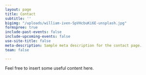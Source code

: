 ```yaml
---
layout: page
title: Contact
subtitle: ''
bigimg: "/uploads/william-iven-SpVHcbuKi6E-unsplash.jpg"
formspree: true
include-past-events: false
include-upcoming-events: false
use-site-title: false
meta-description: Sample meta description for the contact page.
team: false

---
```

Feel free to insert some useful content here.
